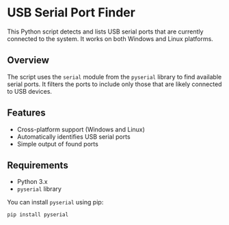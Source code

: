 # USB Serial Port Finder

This Python script detects and lists USB serial ports that are currently connected to the system. It works on both Windows and Linux platforms.

## Overview

The script uses the `serial` module from the `pyserial` library to find available serial ports. It filters the ports to include only those that are likely connected to USB devices.

## Features

- Cross-platform support (Windows and Linux)
- Automatically identifies USB serial ports
- Simple output of found ports

## Requirements

- Python 3.x
- `pyserial` library

You can install `pyserial` using pip:

```bash
pip install pyserial
